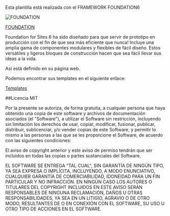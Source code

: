 Esta plantilla está realizada con el FRAMEWORK FOUNDATION6

![FOUNDATION](https://i2.wp.com/www.arturogoga.com/wp-content/uploads/2015/11/Screenshot-2015-11-20-14.22.59.jpg?resize=1105%2C623&ssl=1)

[FOUNDATION](http://foundation.zurb.com)

Foundation for Sites 6 ha sido diseñado para que servir de prototipo en producción con el fin de que sea más eficiente que nunca! Incluye una amplia gama de componentes modulares y flexibles de fácil diseño. Estos versátiles y ligeros bloques de construcción hacen que sea fácil llevar sus ideas a la vida.

Así está definido en su página web.

Podemos encontrar sus templates en el siguiente enlace:

[Templates](http://foundation.zurb.com/templates.html)

##Licencia MIT

Por la presente se autoriza, de forma gratuita, a cualquier persona que haya obtenido una copia de este software y archivos de documentación asociados (el "Software"), a utilizar el Software sin restricción, incluyendo sin limitación los derechos de usar, copiar, modificar, fusionar, publicar, distribuir, sublicenciar, y/o vender copias de este Software, y permitir lo mismo a las personas a las que se les proporcione el Software, de acuerdo con las siguientes condiciones:

El aviso de copyright anterior y este aviso de permiso tendrán que ser incluidos en todas las copias o partes sustanciales del Software.

EL SOFTWARE SE ENTREGA "TAL CUAL", SIN GARANTÍA DE NINGÚN TIPO, YA SEA EXPRESA O IMPLÍCITA, INCLUYENDO, A MODO ENUNCIATIVO, CUALQUIER GARANTÍA DE COMERCIABILIDAD, IDONEIDAD PARA UN FIN PARTICULAR Y NO INFRACCIÓN. EN NINGÚN CASO LOS AUTORES O TITULARES DEL COPYRIGHT INCLUIDOS EN ESTE AVISO SERÁN RESPONSABLES DE NINGUNA RECLAMACIÓN, DAÑOS U OTRAS RESPONSABILIDADES, YA SEA EN UN LITIGIO, AGRAVIO O DE OTRO MODO, RESULTANTES DE O EN CONEXIÓN CON EL SOFTWARE, SU USO U OTRO TIPO DE ACCIONES EN EL SOFTWARE.
